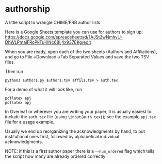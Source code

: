 # authorship
A little script to wrangle CHIME/FRB author lists

Here is a Google Sheets template you can use for authors to sign up:
https://docs.google.com/spreadsheets/d/1AJSt2wNmhyU-DhWLPmaiFRoPkTuKINc68Ij4x937EKg/edit

When you are ready, open each of the two sheets (Authors and
Affiliations), and go to File->Download->Tab Separated Values and save the two TSV files.

Then run
```
python3 authors.py authors.tsv affils.tsv > auth.tex
```

For a demo of what it will look like, run
```
pdflatex apj
pdflatex apj
```

In Overleaf or wherever you are writing your paper, it is usually easiest to include the `auth.tex` file (using `\input{auth.tex}`); see the example `apj.tex` file for a usage example.

Usually we end up reorganizing the acknowledgments by hand, to put institutional ones first, followed by alphabetical individual acknowledgments.

NOTE: if this is a first author paper there is a ```--num_ordered``` flag which tells the script how many are already ordered correctly
